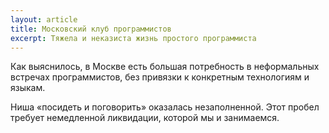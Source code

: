 ```yaml
---
layout: article
title: Московский клуб программистов
excerpt: Тяжела и неказиста жизнь простого программиста
---
```


Как выяснилось, в Москве есть большая потребность в неформальных встречах программистов,
без привязки к конкретным технологиям и языкам.

Ниша «посидеть и поговорить» оказалась незаполненной.
Этот пробел требует немедленной ликвидации, которой мы и занимаемся.
